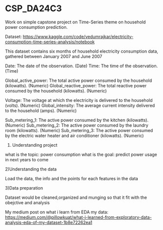 # CSP_DA24C3
Work on simple capstone project on Time-Series theme on household power consumption prediction.

Dataset: https://www.kaggle.com/code/vedumrajkar/electricity-consumption-time-series-analysis/notebook

This dataset contains six months of household electricity consumption data, gathered between January 2007 and June 2007

Date: The date of the observation. (Date)
Time: The time of the observation. (Time)

Global_active_power: The total active power consumed by the household (kilowatts). (Numeric)
Global_reactive_power: The total reactive power consumed by the household (kilowatts). (Numeric)

Voltage: The voltage at which the electricity is delivered to the household (volts). (Numeric)
Global_intensity: The average current intensity delivered to the household (amps). (Numeric)

Sub_metering_1: The active power consumed by the kitchen (kilowatts). (Numeric)
Sub_metering_2: The active power consumed by the laundry room (kilowatts). (Numeric)
Sub_metering_3: The active power consumed by the electric water heater and air conditioner (kilowatts). (Numeric)



1) Understanding project

what is the topic: power consumption
what is the goal: predict power usage in next years to come

2)Understanding the data

Load the data, the info and the points for each features in the data

3)Data preparation

Dataset would be cleaned,organized and munging so that it fit with the obejctive and analysis

My medium post on what i learn from EDA my data:
https://medium.com/@pillowkuat/what-i-learned-from-exploratory-data-analysis-eda-of-my-dataset-1b8e72262ea1
